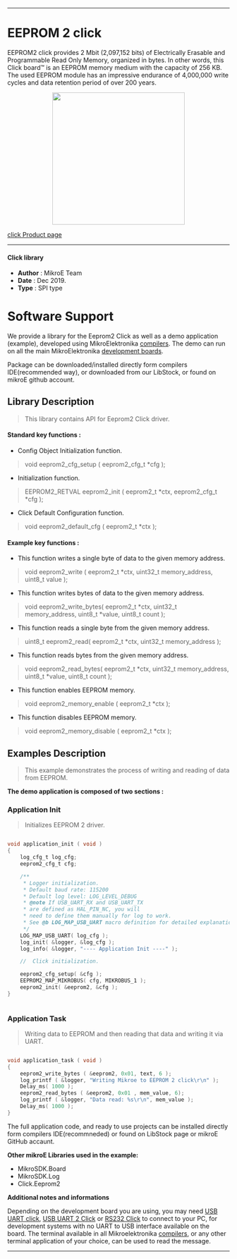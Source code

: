  

---
# EEPROM 2 click

EEPROM2 click provides 2 Mbit (2,097,152 bits) of Electrically Erasable and Programmable Read Only Memory, organized in bytes. 
In other words, this Click board™ is an EEPROM memory medium with the capacity of 256 KB. 
The used EEPROM module has an impressive endurance of 4,000,000 write cycles and data retention period of over 200 years.

<p align="center">
  <img src="https://download.mikroe.com/images/click_for_ide/eeprom2_click.png" height=300px>
</p>

[click Product page](https://www.mikroe.com/eeprom-2-click)

---


#### Click library 

- **Author**        : MikroE Team
- **Date**          : Dec 2019.
- **Type**          : SPI type


# Software Support

We provide a library for the Eeprom2 Click 
as well as a demo application (example), developed using MikroElektronika 
[compilers](https://shop.mikroe.com/compilers). 
The demo can run on all the main MikroElektronika [development boards](https://shop.mikroe.com/development-boards).

Package can be downloaded/installed directly form compilers IDE(recommended way), or downloaded from our LibStock, or found on mikroE github account. 

## Library Description

> This library contains API for Eeprom2 Click driver.

#### Standard key functions :

- Config Object Initialization function.
> void eeprom2_cfg_setup ( eeprom2_cfg_t *cfg ); 
 
- Initialization function.
> EEPROM2_RETVAL eeprom2_init ( eeprom2_t *ctx, eeprom2_cfg_t *cfg );

- Click Default Configuration function.
> void eeprom2_default_cfg ( eeprom2_t *ctx );


#### Example key functions :

- This function writes a single byte of data to the given memory address.
> void eeprom2_write ( eeprom2_t *ctx, uint32_t memory_address, uint8_t value );

 
- This function writes bytes of data to the given memory address.
> void eeprom2_write_bytes( eeprom2_t *ctx, uint32_t memory_address, uint8_t *value, uint8_t count );

- This function reads a single byte from the given memory address.
> uint8_t eeprom2_read( eeprom2_t *ctx, uint32_t memory_address );


- This function reads bytes from the given memory address.
> void eeprom2_read_bytes( eeprom2_t *ctx, uint32_t memory_address, uint8_t *value, uint8_t count );


- This function enables EEPROM memory.
> void eeprom2_memory_enable ( eeprom2_t *ctx );


- This function disables EEPROM memory.
> void eeprom2_memory_disable ( eeprom2_t *ctx );

## Examples Description

> This example demonstrates the process of writing and
> reading of data from EEPROM.

**The demo application is composed of two sections :**

### Application Init 

> Initializes EEPROM 2 driver.

```c

void application_init ( void )
{
    log_cfg_t log_cfg;
    eeprom2_cfg_t cfg;

    /** 
     * Logger initialization.
     * Default baud rate: 115200
     * Default log level: LOG_LEVEL_DEBUG
     * @note If USB_UART_RX and USB_UART_TX 
     * are defined as HAL_PIN_NC, you will 
     * need to define them manually for log to work. 
     * See @b LOG_MAP_USB_UART macro definition for detailed explanation.
     */
    LOG_MAP_USB_UART( log_cfg );
    log_init( &logger, &log_cfg );
    log_info( &logger, "---- Application Init ----" );

    //  Click initialization.

    eeprom2_cfg_setup( &cfg );
    EEPROM2_MAP_MIKROBUS( cfg, MIKROBUS_1 );
    eeprom2_init( &eeprom2, &cfg );
}
  
```

### Application Task

> Writing data to EEPROM and then reading that data and writing it via UART.
 

```c

void application_task ( void )
{
    eeprom2_write_bytes ( &eeprom2, 0x01, text, 6 );
    log_printf ( &logger, "Writing Mikroe to EEPROM 2 click\r\n" );
    Delay_ms( 1000 );
    eeprom2_read_bytes ( &eeprom2, 0x01 , mem_value, 6);
    log_printf ( &logger, "Data read: %s\r\n", mem_value );
    Delay_ms( 1000 );
}  

```

The full application code, and ready to use projects can be  installed directly form compilers IDE(recommneded) or found on LibStock page or mikroE GitHub accaunt.

**Other mikroE Libraries used in the example:** 

- MikroSDK.Board
- MikroSDK.Log
- Click.Eeprom2

**Additional notes and informations**

Depending on the development board you are using, you may need 
[USB UART click](https://shop.mikroe.com/usb-uart-click), 
[USB UART 2 Click](https://shop.mikroe.com/usb-uart-2-click) or 
[RS232 Click](https://shop.mikroe.com/rs232-click) to connect to your PC, for 
development systems with no UART to USB interface available on the board. The 
terminal available in all Mikroelektronika 
[compilers](https://shop.mikroe.com/compilers), or any other terminal application 
of your choice, can be used to read the message.



---
